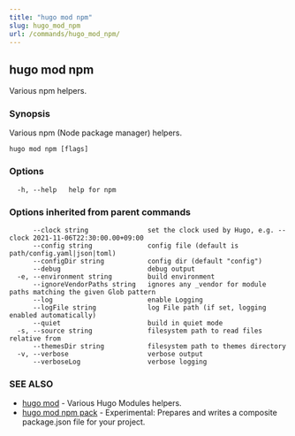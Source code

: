 ```yaml
---
title: "hugo mod npm"
slug: hugo_mod_npm
url: /commands/hugo_mod_npm/
---
```

## hugo mod npm

Various npm helpers.

### Synopsis

Various npm (Node package manager) helpers.

```
hugo mod npm [flags]
```

### Options

```
  -h, --help   help for npm
```

### Options inherited from parent commands

```
      --clock string               set the clock used by Hugo, e.g. --clock 2021-11-06T22:30:00.00+09:00
      --config string              config file (default is path/config.yaml|json|toml)
      --configDir string           config dir (default "config")
      --debug                      debug output
  -e, --environment string         build environment
      --ignoreVendorPaths string   ignores any _vendor for module paths matching the given Glob pattern
      --log                        enable Logging
      --logFile string             log File path (if set, logging enabled automatically)
      --quiet                      build in quiet mode
  -s, --source string              filesystem path to read files relative from
      --themesDir string           filesystem path to themes directory
  -v, --verbose                    verbose output
      --verboseLog                 verbose logging
```

### SEE ALSO

* [hugo mod](/commands/hugo_mod/)	 - Various Hugo Modules helpers.
* [hugo mod npm pack](/commands/hugo_mod_npm_pack/)	 - Experimental: Prepares and writes a composite package.json file for your project.

